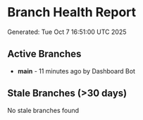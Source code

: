 # Branch Health Report
Generated: Tue Oct  7 16:51:00 UTC 2025

## Active Branches
- **main** - 11 minutes ago by Dashboard Bot

## Stale Branches (>30 days)
No stale branches found

